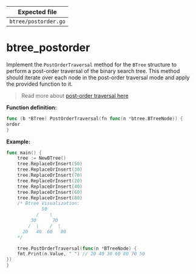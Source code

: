 | Expected file        |
| -------------------- |
| `btree/postorder.go` |

# btree_postorder

Implement the `PostOrderTraversal` method for the `BTree` structure to perform a post-order traversal of the binary search tree. This method should iterate over each node in the post-order traversal mode and apply the provided function to it.

> Read more about [post-order traversal here](https://en.wikipedia.org/wiki/Tree_traversal#Post-order,_LRN)

**Function definition:**

```go
func (b *BTree) PostOrderTraversal(fn func(n *btree.BTreeNode)) {
order
}

```

**Example:**

```go
func main() {
    tree := NewBTree()
    tree.ReplaceOrInsert(50)
    tree.ReplaceOrInsert(30)
    tree.ReplaceOrInsert(70)
    tree.ReplaceOrInsert(20)
    tree.ReplaceOrInsert(40)
    tree.ReplaceOrInsert(60)
    tree.ReplaceOrInsert(80)
    /* Btree Visualization:
             50
           /    \
         30      70
        /  \    /  \
      20   40  60   80
    */

    tree.PostOrderTraversal(func(n *BTreeNode) {
    fmt.Print(n.Value, " ") // 20 40 30 60 80 70 50
})
}
```
